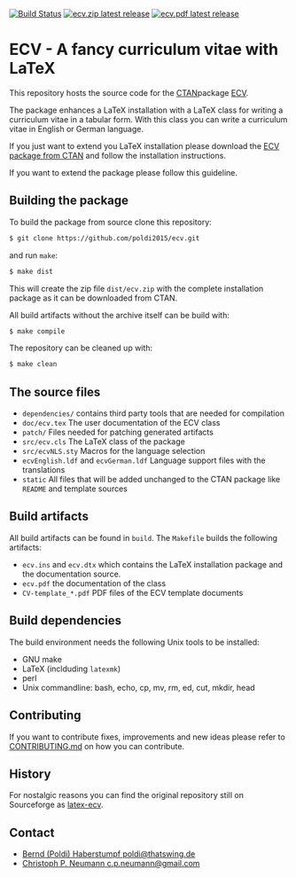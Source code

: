 [![Build Status](https://travis-ci.org/poldi2015/ecv.svg?branch=master)](https://travis-ci.org/poldi2015/ecv) [![ecv.zip latest release](https://img.shields.io/github/release/poldi2015/ecv.svg?label=ecv.zip)](https://github.com/poldi2015/ecv/releases/latest/download/ecv.zip) [![ecv.pdf latest release](https://img.shields.io/github/release/poldi2015/ecv.svg?label=ecv.pdf)](https://github.com/poldi2015/ecv/releases/latest/download/ecv.pdf)

# ECV - A fancy curriculum vitae with LaTeX

This repository hosts the source code for the [CTAN](https://ctan.org/)package [ECV](https://ctan.org/pkg/ecv).

The package enhances a LaTeX installation with a LaTeX class for writing a curriculum vitae in a tabular form. With this class you can write a curriculum vitae in English or German language.

If you just want to extend you LaTeX installation please download the [ECV package from CTAN](https://ctan.org/pkg/ecv) and follow the installation instructions.

If you want to extend the package please follow this guideline.

## Building the package

To build the package from source clone this repository:

```bash
$ git clone https://github.com/poldi2015/ecv.git
```

and run `make`:

```bash
$ make dist
```

This will create the zip file `dist/ecv.zip` with the complete installation package as it can be downloaded from CTAN.

All build artifacts without the archive itself can be build with:

```bash
$ make compile
```

The repository can be cleaned up with:

```bash
$ make clean
```

## The source files

* `dependencies/` contains third party tools that are needed for compilation
* `doc/ecv.tex` The user documentation of the ECV class
* `patch/` Files needed for patching generated artifacts
* `src/ecv.cls` The LaTeX class of the package
* `src/ecvNLS.sty` Macros for the language selection
* `ecvEnglish.ldf` and `ecvGerman.ldf` Language support files with the translations
* `static` All files that will be added unchanged to the CTAN package like `README` and template sources

## Build artifacts

All build artifacts can be found in `build`. The `Makefile` builds the following artifacts:

* `ecv.ins` and `ecv.dtx` which contains the LaTeX installation package and the documentation source.
* `ecv.pdf` the documentation of the class
* `CV-template_*.pdf` PDF files of the ECV template documents

## Build dependencies

The build environment needs the following Unix tools to be installed:

* GNU make
* LaTeX (inclduding `latexmk`)
* perl
* Unix commandline: bash, echo, cp, mv, rm, ed, cut, mkdir, head

## Contributing

If you want to contribute fixes, improvements and new ideas please refer to [CONTRIBUTING.md](CONTRIBUTING.md) on how you can contribute.

## History

For nostalgic reasons you can find the original repository still on Sourceforge as [latex-ecv](https://sourceforge.net/projects/latex-ecv/).

## Contact

* [Bernd (Poldi) Haberstumpf <poldi@thatswing.de>](mailto:poldi@thatswing.de)
* [Christoph P. Neumann <c.p.neumann@gmail.com>](mailto:c.p.neumann@gmail.com)